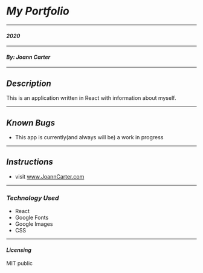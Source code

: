 # _My Portfolio_
****************
#### _2020_
****************
#### _By: Joann Carter_
***************
## _Description_
This is an application written in React with information about myself.
******************
## _Known Bugs_
* This app is currently(and always will be) a work in progress
******************
## _Instructions_
* visit www.JoannCarter.com
***************
### _Technology Used_
* React
* Google Fonts
* Google Images
* CSS
*******
#### _Licensing_
MIT public
